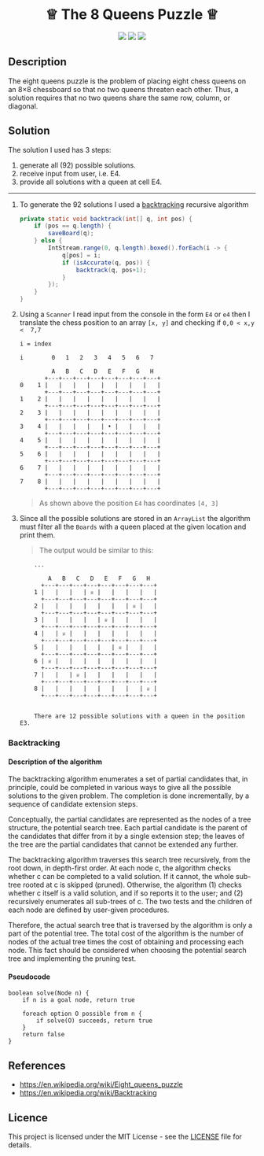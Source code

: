 <h1 align="center"> ♕ The 8 Queens Puzzle ♕ </h1>

<p align="center">
    <a align="center"><img src="https://img.shields.io/packagist/l/doctrine/orm.svg"></a>
    <a align="center" href=""><img src="https://img.shields.io/badge/version-2.1-red.svg"></a>
    <a align="center" href="http://georgelivas.site"><img src="https://img.shields.io/badge/Visit%20my-Blog-brightgreen.svg"></a>
</p>

## Description

The eight queens puzzle is the problem of placing eight chess queens on an 8×8 chessboard so that no two queens threaten each other. Thus, a solution requires that no two queens share the same row, column, or diagonal. 

## Solution

The solution I used has 3 steps:

1. generate all (92) possible solutions.
2. receive input from user, i.e. E4.
3. provide all solutions with a queen at cell E4.

---

1. To generate the 92 solutions I used a [backtracking](#Backtracking) recursive algorithm
    ```java
    private static void backtrack(int[] q, int pos) {
        if (pos == q.length) {
            saveBoard(q);
        } else {
            IntStream.range(0, q.length).boxed().forEach(i -> {
                q[pos] = i;
                if (isAccurate(q, pos)) {
                    backtrack(q, pos+1);
                }
            });
        }
    }
    ```
    
2. Using a ```Scanner``` I read input from the console in the form ```E4``` or ```e4``` then I translate the chess position to an array  ```[x, y]``` and checking if ```0,0 < x,y <  7,7 ```

    ```text
    i = index
    
    i        0   1   2   3   4   5   6   7
    
             A   B   C   D   E   F   G   H
           +---+---+---+---+---+---+---+---+
    0    1 |   |   |   |   |   |   |   |   |
           +---+---+---+---+---+---+---+---+
    1    2 |   |   |   |   |   |   |   |   |
           +---+---+---+---+---+---+---+---+
    2    3 |   |   |   |   |   |   |   |   |
           +---+---+---+---+---+---+---+---+
    3    4 |   |   |   |   | • |   |   |   |
           +---+---+---+---+---+---+---+---+
    4    5 |   |   |   |   |   |   |   |   |
           +---+---+---+---+---+---+---+---+
    5    6 |   |   |   |   |   |   |   |   |
           +---+---+---+---+---+---+---+---+
    6    7 |   |   |   |   |   |   |   |   |
           +---+---+---+---+---+---+---+---+
    7    8 |   |   |   |   |   |   |   |   |
           +---+---+---+---+---+---+---+---+
    ```
    
    > As shown above the position ```E4``` has coordinates ```[4, 3]```

3.  Since all the possible solutions are stored in an ```ArrayList``` the algorithm must filter all the ```Boards``` with a queen placed at the given location and print them.
     > The output would be similar to this:
    
    ```text
        ...
    
            A   B   C   D   E   F   G   H
          +---+---+---+---+---+---+---+---+
        1 |   |   |   | ♕ |   |   |   |   |
          +---+---+---+---+---+---+---+---+
        2 |   |   |   |   |   |   | ♕ |   |
          +---+---+---+---+---+---+---+---+
        3 |   |   |   |   | ♕ |   |   |   |
          +---+---+---+---+---+---+---+---+
        4 |   | ♕ |   |   |   |   |   |   |
          +---+---+---+---+---+---+---+---+
        5 |   |   |   |   |   | ♕ |   |   |
          +---+---+---+---+---+---+---+---+
        6 | ♕ |   |   |   |   |   |   |   |
          +---+---+---+---+---+---+---+---+
        7 |   |   | ♕ |   |   |   |   |   |
          +---+---+---+---+---+---+---+---+
        8 |   |   |   |   |   |   |   | ♕ |
          +---+---+---+---+---+---+---+---+
        
        
        There are 12 possible solutions with a queen in the position E3.
    
    ```

### Backtracking

#### Description of the algorithm

The backtracking algorithm enumerates a set of partial candidates that, in principle, could be completed in various ways to give all the possible solutions to the given problem. The completion is done incrementally, by a sequence of candidate extension steps.

Conceptually, the partial candidates are represented as the nodes of a tree structure, the potential search tree. Each partial candidate is the parent of the candidates that differ from it by a single extension step; the leaves of the tree are the partial candidates that cannot be extended any further.

The backtracking algorithm traverses this search tree recursively, from the root down, in depth-first order. At each node c, the algorithm checks whether c can be completed to a valid solution. If it cannot, the whole sub-tree rooted at c is skipped (pruned). Otherwise, the algorithm (1) checks whether c itself is a valid solution, and if so reports it to the user; and (2) recursively enumerates all sub-trees of c. The two tests and the children of each node are defined by user-given procedures.

Therefore, the actual search tree that is traversed by the algorithm is only a part of the potential tree. The total cost of the algorithm is the number of nodes of the actual tree times the cost of obtaining and processing each node. This fact should be considered when choosing the potential search tree and implementing the pruning test.

#### Pseudocode

```
boolean solve(Node n) {
    if n is a goal node, return true
    
    foreach option O possible from n {
        if solve(O) succeeds, return true
    }
    return false
}
```

## References

*  https://en.wikipedia.org/wiki/Eight_queens_puzzle
*  https://en.wikipedia.org/wiki/Backtracking


## Licence
This project is licensed under the MIT License - see the [LICENSE](https://github.com/georgelivas/8queens/blob/master/LICENSE) file for details.
